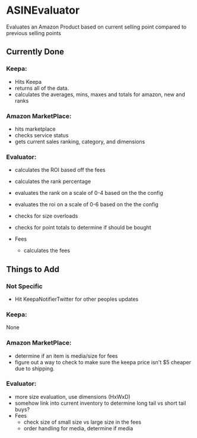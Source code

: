 # ASINEvaluator
Evaluates an Amazon Product based on current selling point compared to previous selling points

## Currently Done

### Keepa:
- Hits Keepa
- returns all of the data.
- calculates the averages, mins, maxes and totals for amazon, new and ranks

### Amazon MarketPlace:
- hits marketplace
- checks service status
- gets current sales ranking, category, and dimensions

### Evaluator:
- calculates the ROI based off the fees
- calculates the rank percentage
- evaluates the rank on a scale of 0-4 based on the the config
- evaluates the roi on a scale of 0-6 based on the the config
- checks for size overloads
- checks for point totals to determine if should be bought

- Fees
  - calculates the fees

## Things to Add

### Not Specific
- Hit KeepaNotifierTwitter for other peoples updates

### Keepa:
None

### Amazon MarketPlace:
- determine if an item is media/size for fees
- figure out a way to check to make sure the keepa price isn't $5 cheaper due to shipping.

### Evaluator:
- more size evaluation, use dimensions (HxWxD)
- somehow link into current inventory to determine long tail vs short tail buys?
- Fees
  - check size of small size vs large size in the fees
  - order handling for media, determine if media
